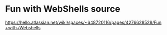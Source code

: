 # Fun with WebShells source

https://hello.atlassian.net/wiki/spaces/~648720116/pages/4276628528/Fun+with+Webshells



